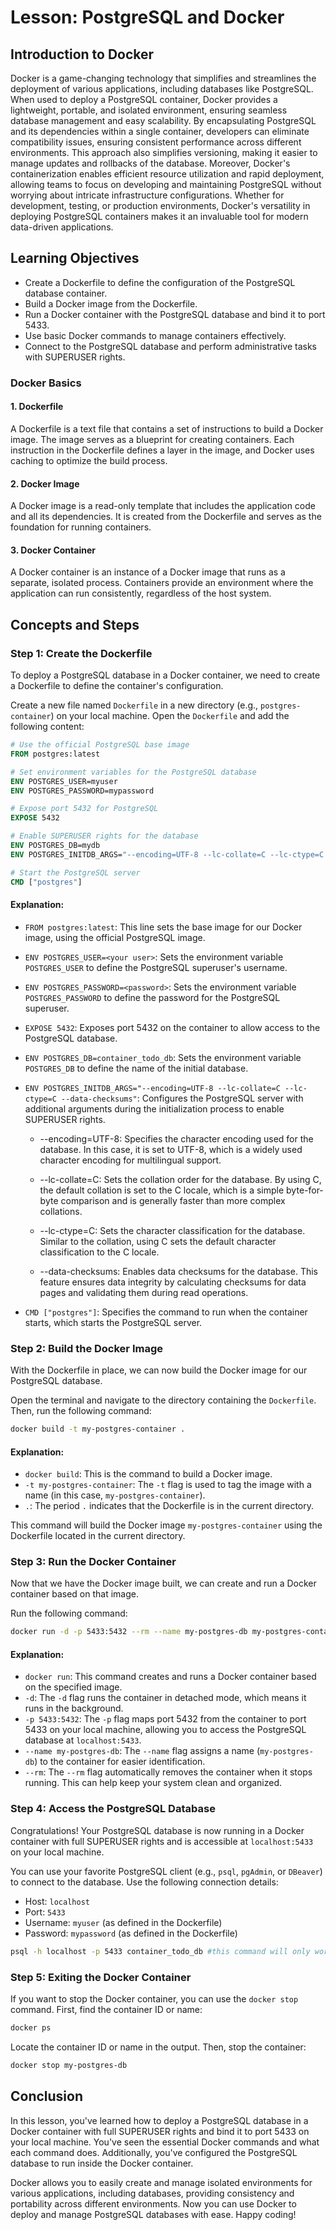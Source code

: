# Lesson: PostgreSQL and Docker

## Introduction to Docker

Docker is a game-changing technology that simplifies and streamlines the deployment of various applications, including databases like PostgreSQL. When used to deploy a PostgreSQL container, Docker provides a lightweight, portable, and isolated environment, ensuring seamless database management and easy scalability. By encapsulating PostgreSQL and its dependencies within a single container, developers can eliminate compatibility issues, ensuring consistent performance across different environments. This approach also simplifies versioning, making it easier to manage updates and rollbacks of the database. Moreover, Docker's containerization enables efficient resource utilization and rapid deployment, allowing teams to focus on developing and maintaining PostgreSQL without worrying about intricate infrastructure configurations. Whether for development, testing, or production environments, Docker's versatility in deploying PostgreSQL containers makes it an invaluable tool for modern data-driven applications.

## Learning Objectives

- Create a Dockerfile to define the configuration of the PostgreSQL database container.
- Build a Docker image from the Dockerfile.
- Run a Docker container with the PostgreSQL database and bind it to port 5433.
- Use basic Docker commands to manage containers effectively.
- Connect to the PostgreSQL database and perform administrative tasks with SUPERUSER rights.

### Docker Basics

#### 1. Dockerfile

A Dockerfile is a text file that contains a set of instructions to build a Docker image. The image serves as a blueprint for creating containers. Each instruction in the Dockerfile defines a layer in the image, and Docker uses caching to optimize the build process.

#### 2. Docker Image

A Docker image is a read-only template that includes the application code and all its dependencies. It is created from the Dockerfile and serves as the foundation for running containers.

#### 3. Docker Container

A Docker container is an instance of a Docker image that runs as a separate, isolated process. Containers provide an environment where the application can run consistently, regardless of the host system.

## Concepts and Steps

### Step 1: Create the Dockerfile

To deploy a PostgreSQL database in a Docker container, we need to create a Dockerfile to define the container's configuration.

Create a new file named `Dockerfile` in a new directory (e.g., `postgres-container`) on your local machine. Open the `Dockerfile` and add the following content:

```Dockerfile
# Use the official PostgreSQL base image
FROM postgres:latest

# Set environment variables for the PostgreSQL database
ENV POSTGRES_USER=myuser
ENV POSTGRES_PASSWORD=mypassword

# Expose port 5432 for PostgreSQL
EXPOSE 5432

# Enable SUPERUSER rights for the database
ENV POSTGRES_DB=mydb
ENV POSTGRES_INITDB_ARGS="--encoding=UTF-8 --lc-collate=C --lc-ctype=C --data-checksums"

# Start the PostgreSQL server
CMD ["postgres"]
```

#### Explanation:

- `FROM postgres:latest`: This line sets the base image for our Docker image, using the official PostgreSQL image.

- `ENV POSTGRES_USER=<your user>`: Sets the environment variable `POSTGRES_USER` to define the PostgreSQL superuser's username.

- `ENV POSTGRES_PASSWORD=<password>`: Sets the environment variable `POSTGRES_PASSWORD` to define the password for the PostgreSQL superuser.

- `EXPOSE 5432`: Exposes port 5432 on the container to allow access to the PostgreSQL database.

- `ENV POSTGRES_DB=container_todo_db`: Sets the environment variable `POSTGRES_DB` to define the name of the initial database.

- `ENV POSTGRES_INITDB_ARGS="--encoding=UTF-8 --lc-collate=C --lc-ctype=C --data-checksums"`: Configures the PostgreSQL server with additional arguments during the initialization process to enable SUPERUSER rights.

  - --encoding=UTF-8: Specifies the character encoding used for the database. In this case, it is set to UTF-8, which is a widely used character encoding for multilingual support.

  - --lc-collate=C: Sets the collation order for the database. By using C, the default collation is set to the C locale, which is a simple byte-for-byte comparison and is generally faster than more complex collations.

  - --lc-ctype=C: Sets the character classification for the database. Similar to the collation, using C sets the default character classification to the C locale.

  - --data-checksums: Enables data checksums for the database. This feature ensures data integrity by calculating checksums for data pages and validating them during read operations.

- `CMD ["postgres"]`: Specifies the command to run when the container starts, which starts the PostgreSQL server.

### Step 2: Build the Docker Image

With the Dockerfile in place, we can now build the Docker image for our PostgreSQL database.

Open the terminal and navigate to the directory containing the `Dockerfile`. Then, run the following command:

```bash
docker build -t my-postgres-container .
```

#### Explanation:

- `docker build`: This is the command to build a Docker image.
- `-t my-postgres-container`: The `-t` flag is used to tag the image with a name (in this case, `my-postgres-container`).
- `.`: The period `.` indicates that the Dockerfile is in the current directory.

This command will build the Docker image `my-postgres-container` using the Dockerfile located in the current directory.

### Step 3: Run the Docker Container

Now that we have the Docker image built, we can create and run a Docker container based on that image.

Run the following command:

```bash
docker run -d -p 5433:5432 --rm --name my-postgres-db my-postgres-container
```

#### Explanation:

- `docker run`: This command creates and runs a Docker container based on the specified image.
- `-d`: The `-d` flag runs the container in detached mode, which means it runs in the background.
- `-p 5433:5432`: The `-p` flag maps port 5432 from the container to port 5433 on your local machine, allowing you to access the PostgreSQL database at `localhost:5433`.
- `--name my-postgres-db`: The `--name` flag assigns a name (`my-postgres-db`) to the container for easier identification.
- `--rm`: The `--rm` flag automatically removes the container when it stops running. This can help keep your system clean and organized.

### Step 4: Access the PostgreSQL Database

Congratulations! Your PostgreSQL database is now running in a Docker container with full SUPERUSER rights and is accessible at `localhost:5433` on your local machine.

You can use your favorite PostgreSQL client (e.g., `psql`, `pgAdmin`, or `DBeaver`) to connect to the database. Use the following connection details:

- Host: `localhost`
- Port: `5433`
- Username: `myuser` (as defined in the Dockerfile)
- Password: `mypassword` (as defined in the Dockerfile)

```bash
psql -h localhost -p 5433 container_todo_db #this command will only work if the username matches the username in your shell
```

### Step 5: Exiting the Docker Container

If you want to stop the Docker container, you can use the `docker stop` command. First, find the container ID or name:

```bash
docker ps
```

Locate the container ID or name in the output. Then, stop the container:

```bash
docker stop my-postgres-db
```

## Conclusion

In this lesson, you've learned how to deploy a PostgreSQL database in a Docker container with full SUPERUSER rights and bind it to port 5433 on your local machine. You've seen the essential Docker commands and what each command does. Additionally, you've configured the PostgreSQL database to run inside the Docker container.

Docker allows you to easily create and manage isolated environments for various applications, including databases, providing consistency and portability across different environments. Now you can use Docker to deploy and manage PostgreSQL databases with ease. Happy coding!
